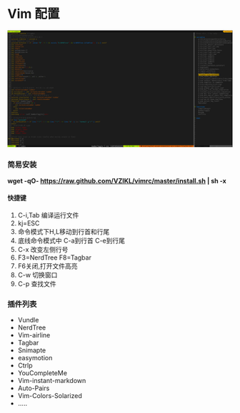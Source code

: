 # Vim 配置

![example.png](example.png)

###  简易安装
**wget -qO- https://raw.github.com/VZIKL/vimrc/master/install.sh | sh -x**


####   快捷键
1. C-i,Tab 编译运行文件
2. kj=ESC
3. 命令模式下H,L移动到行首和行尾
4. 底线命令模式中 C-a到行首 C-e到行尾
5. C-x 改变左侧行号
6. F3=NerdTree F8=Tagbar
7. F6关闭,打开文件高亮
8. C-w 切换窗口
9. C-p 查找文件


###  插件列表
- Vundle
- NerdTree
- Vim-airline
- Tagbar
- Snimapte
- easymotion
- Ctrlp
- YouCompleteMe
- Vim-instant-markdown
- Auto-Pairs
- Vim-Colors-Solarized
- .....

